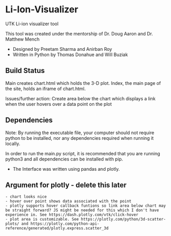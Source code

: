 # Li-Ion-Visualizer
UTK Li-ion visualizer tool

This tool was created under the mentorship of Dr. Doug Aaron and Dr. Matthew Mench
 - Designed by Preetam Sharma and Anirban Roy
 - Written in Python by Thomas Donahue and Will Buziak

## Build Status
Main creates chart.html which holds the 3-D plot.
Index, the main page of the site, holds an iframe of chart.html.

Issues/further action:
Create area below the chart which displays a link when the user hovers over a data point on the plot
 
 ## Dependencies
 Note: By running the executable file, your computer should not require python to be installed, nor any dependencies required when running it locally.
 
 In order to run the main.py script, it is recommended that you are running python3 and all dependencies can be installed with pip.
  - The Interface was written using pandas and plotly.

## Argument for plotly - delete this later
    - chart looks nice
    - hover over point shows data associated with the point
    - plotly supports hover callback funtions so link area below chart may be straight forward? JS might be needed for this which I don't have experience in. See https://dash.plotly.com/vtk/click-hover
    - plot area is customizable. See https://plotly.com/python/3d-scatter-plots/ and https://plotly.com/python-api-reference/generated/plotly.express.scatter_3d

    

 
  

